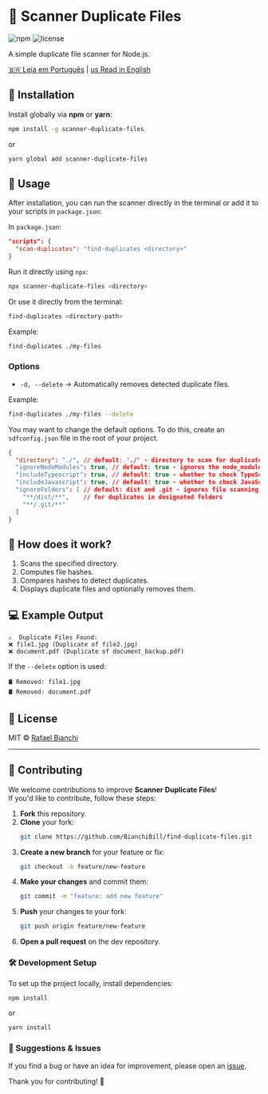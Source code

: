 # 📁 Scanner Duplicate Files

![npm](https://img.shields.io/npm/v/scanner-duplicate-files?color=blue&label=npm) ![license](https://img.shields.io/npm/l/scanner-duplicate-files)

A simple duplicate file scanner for Node.js.

[🇧🇷 Leia em Português](README-pt.md) | [us Read in English](README.md)

## 🚀 Installation

Install globally via **npm** or **yarn**:

```sh
npm install -g scanner-duplicate-files
```

or

```sh
yarn global add scanner-duplicate-files
```

## 📌 Usage

After installation, you can run the scanner directly in the terminal or add it to your scripts in `package.json`:

In `package.json`:
```json
"scripts": {
  "scan-duplicates": "find-duplicates <directory>"
}
```

Run it directly using `npx`:

```sh
npx scanner-duplicate-files <directory>
```

Or use it directly from the terminal:

```sh
find-duplicates <directory-path>
```

Example:

```sh
find-duplicates ./my-files
```

### Options

- `-d, --delete` → Automatically removes detected duplicate files.

Example:

```sh
find-duplicates ./my-files --delete
```

You may want to change the default options. To do this, create an `sdfconfig.json` file in the root of your project.

```json
{
  "directory": "./", // default: './' - directory to scan for duplicate files
  "ignoreNodeModules": true, // default: true - ignores the node_modules folder
  "includeTypescript": true, // default: true - whether to check TypeScript files
  "includeJavascript": true, // default: true - whether to check JavaScript files
  "ignoreFolders": [ // default: dist and .git - ignores file scanning
    "**/dist/**",    // for duplicates in designated folders
    "**/.git/**"
  ]
}
```

## 🔧 How does it work?

1. Scans the specified directory.
2. Computes file hashes.
3. Compares hashes to detect duplicates.
4. Displays duplicate files and optionally removes them.

## 💻 Example Output

```
⚠️  Duplicate Files Found:
❌ file1.jpg (Duplicate of file2.jpg)
❌ document.pdf (Duplicate of document_backup.pdf)
```

If the `--delete` option is used:

```
🛢️ Removed: file1.jpg
🛢️ Removed: document.pdf
```

## 🐜 License

MIT © [Rafael Bianchi](https://github.com/BianchiBill)

---

## 🤝 Contributing

We welcome contributions to improve **Scanner Duplicate Files**!  
If you'd like to contribute, follow these steps:

1. **Fork** this repository.
2. **Clone** your fork:  
   ```sh
   git clone https://github.com/BianchiBill/find-duplicate-files.git
   ```
3. **Create a new branch** for your feature or fix:  
   ```sh
   git checkout -b feature/new-feature
   ```
4. **Make your changes** and commit them:  
   ```sh
   git commit -m "feature: add new feature"
   ```
5. **Push** your changes to your fork:  
   ```sh
   git push origin feature/new-feature
   ```
6. **Open a pull request** on the dev repository.

### 🛠 Development Setup
To set up the project locally, install dependencies:
```sh
npm install
```
or
```sh
yarn install
```

### 📢 Suggestions & Issues
If you find a bug or have an idea for improvement, please open an [issue](https://github.com/BianchiBill/find-duplicate-files/issues).

Thank you for contributing! 🚀

